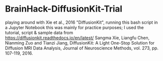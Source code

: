 # BrainHack-DiffusionKit-Trial
playing around with Xie et al., 2016 "DiffusionKit", running this bash script in a Jupyter Notebook 
this was mainly for practice purposes; I used the tutorial, script & sample data from https://diffusionkit.readthedocs.io/en/latest/
Sangma Xie, Liangfu Chen, Nianming Zuo and Tianzi Jiang, DiffusionKit: A Light One-Stop Solution for Diffusion MRI Data Analysis, Journal of Neuroscience Methods, vol. 273, pp. 107-119, 2016.
